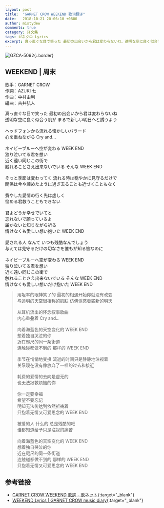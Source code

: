 ```yaml
---
layout: post
title:  "GARNET CROW WEEKEND 歌词翻译"
date:   2018-10-21 20:06:10 +0800
author: mistydew
comments: true
category: 译文集
tags: ガネクロ Lyrics
excerpt: 真っ直ぐな目で笑った 最初の出会いから君は変わらないね、透明な空に良く似合う肌が まるで新しい明日へと誘うよう。
---
```

![GZCA-5092](https://crowsub.github.io/assets/images/discography/album/GZCA-5092.jpg){:.border}

## WEEKEND | 周末

歌手：GARNET CROW<br>
作詞：AZUKI 七<br>
作曲：中村由利<br>
編曲：古井弘人

<div class="lyric-original">
<p>
真っ直ぐな目で笑った 最初の出会いから君は変わらないね<br>
透明な空に良く似合う肌が まるで新しい明日へと誘うよう<br>
<br>
ヘッドフォンから流れる懐かしいバラード<br>
心を重ねながら Cry and...<br>
<br>
ネイビーブルーへ空が変わる WEEK END<br>
独り泣いてる君を想い<br>
近く遠い同じこの街で<br>
触れることさえ出来ないでいる そんな WEEK END<br>
<br>
そっと季節は変わってく 流れる時は穏やかに見守るだけで<br>
関係は今や諦めたように過ぎ去ることも近づくこともなく<br>
<br>
費やした愛情の行く先は虚しく<br>
悩める君救うこともできない<br>
<br>
君よどうか幸せでいてと<br>
忘れないで願っているよ<br>
届かないと知りながら祈る<br>
情けなくも愛しい想い抱いた WEEK END<br>
<br>
愛される人 なんて いつも残酷なんでしょう<br>
与えては見守るだけの切なさを誰もが知る筈なのに<br>
<br>
ネイビーブルーへ空が変わる WEEK END<br>
独り泣いてる君を想い<br>
近く遠い同じこの街で<br>
触れることさえ出来ないでいる そんな WEEK END<br>
情けなくも愛しい想いだけ抱いた WEEK END
</p>
</div>

<div class="lyric-translation">
<blockquote>
用坦率的眼神笑了的 最初的相遇开始你就没有改变<br>
与透明的天空很相称的肌肤 仿佛诱惑着崭新的明天<br>
<br>
从耳机流出的怀念叙事歌曲<br>
内心重叠着 Cry and...<br>
<br>
向着海蓝色的天空变化的 WEEK END<br>
想着独自哭泣的你<br>
近在咫尺的同一条街道<br>
连触碰都做不到的 那样的 WEEK END<br>
<br>
季节在悄悄地变换 流逝的时间只是静静地注视着<br>
关系现在没有像放弃了一样的过去和接近<br>
<br>
耗费的爱情的去向是虚无的<br>
也无法拯救烦恼的你<br>
<br>
你一定要幸福<br>
希望不要忘记<br>
明知无法传达到依然祈祷着<br>
只抱着无情又可爱思念的 WEEK END<br>
<br>
被爱的人 什么的 总是残酷的吧<br>
谁都知道给予只是注视的痛苦<br>
<br>
向着海蓝色的天空变化的 WEEK END<br>
想着独自哭泣的你<br>
近在咫尺的同一条街道<br>
连触碰都做不到的 那样的 WEEK END<br>
只抱着无情又可爱思念的 WEEK END
</blockquote>
</div>

## 参考链接

* [GARNET CROW WEEKEND 歌詞 - 歌ネット](https://www.uta-net.com/song/46202){:target="_blank"}
* [WEEKEND Lyrics \| GARNET CROW music diary](https://crowsub.github.io/lyrics/original/WEEKEND.html){:target="_blank"}
